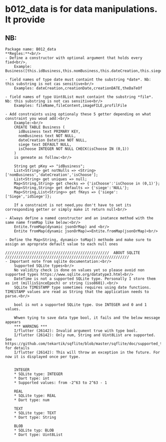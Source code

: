 # b012_data is for data manipulations. It provide 

## NB: <br/>
    Package name: B012_data
    **Regles:**<br/>
    - Define a constructor with optional argument that holds every fied<br/>.
        Example: Business([this.idBusiness,this.nomBusiness,this.dateCreation,this.siege,this.isChoose])

    - field names of type date must containt the substring *date*. Nb: this substring is not cas sensitive<br/>
        Examples: dateCreation,creationDate,creationDATE,theDaTeOf

    - field names of type Uint8List must containt the substring *file*. Nb: this substring is not cas sensitive<br/>
        Examples: fileName,fileContent,imageFILE,profilFile

    - Add constraints using optionaly these 5 getter depending on what constraint you woud add:<br/>
        Example:<br/>
        CREATE TABLE Business (
          idBusiness text PRIMARY KEY,
          nomBusiness text NOT NULL,
          dateCreation Datetime NOT NULL,
          siege text DEFAULT NULL,
          isChoose INTEGER NOT NULL CHECK(isChoose IN (0,1))
        )
        is geneate as follow:<br/>

        String get pKey => "idBusiness";
        List<String> get notNulls => <String>['nomBusiness','dateCreation','isChoose'];
        List<String> get uniques => null;
        Map<String,String> get checks => {'isChoose':'isChoose in (0,1)'};
        Map<String,String> get defaults => {'siege':'NULL'};
        Map<String,List<String>> get fKeys => {'siege':['Siege','idSiege']};

        If a constraint is not need,you don't have to set its corresponding getter or simply make it return null<br/>

    - Always define a named constructor and an inatance method with the same name fromMap like below:<br/>
        Entite.fromMap(dynamic jsonOrMap) and <br/>
        Entite fromMap(dynamic jsonOrMap)=>Entite.fromMap(jsonOrMap)<br/>

    - Define the Map<String, dynamic> toMap() methode and make sure to assign an aproprate default value to each null ones

    ///////////////////////////////////////////////  ABOUT SQLITE  ////////////////////////////////////////////////////////
    - Important note from sqlite documentation:<br/>
        Supported SQLite types<br/>
        No validity check is done on values yet so please avoid non supported types https://www.sqlite.org/datatype3.html<br/>
        DateTime is not a supported SQLite type. Personally I store them as int (millisSinceEpoch) or string (iso8601).<br/> 
        SQLite TIMESTAMP type sometimes requires using date functions. TIMESTAMP values are read as String that the application needs to parse.<br/>
        
        bool is not a supported SQLite type. Use INTEGER and 0 and 1 values.

        Whwen tying to save data type bool, it fails and the below message appears
        *** WARNING ***
        I/flutter (26142): Invalid argument true with type bool.
        I/flutter (26142): Only num, String and Uint8List are supported. See https://github.com/tekartik/sqflite/blob/master/sqflite/doc/supported_types.md for details
        I/flutter (26142): This will throw an exception in the future. For now it is displayed once per type.

        
        INTEGER
        * SQLite type: INTEGER
        * Dart type: int
        * Supported values: from -2^63 to 2^63 - 1
        
        REAL
        * SQLite type: REAL
        * Dart type: num
        
        TEXT
        * SQLite type: TEXT
        * Dart type: String
        
        BLOB
        * SQLite typ: BLOB
        * Dart type: Uint8List
